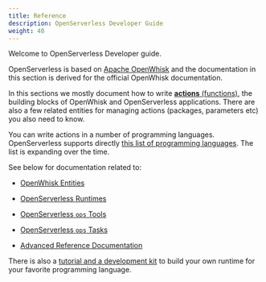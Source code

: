 ```yaml
---
title: Reference
description: OpenServerless Developer Guide
weight: 40
---
```

Welcome to OpenServerless Developer guide.

OpenServerless is based on [Apache OpenWhisk](https://openwhisk.apache.org)
and the documentation in this section is derived for the official
OpenWhisk documentation.

In this sections we mostly document how to write [**actions**
(functions)](#actions.adoc), the building blocks of OpenWhisk and
OpenServerless applications. There are also a few related entities for
managing actions (packages, parameters etc) you also need to know.

You can write actions in a number of programming languages. OpenServerless
supports directly [this list of programming
languages](#index-runtimes.adoc). The list is expanding over the time.

See below for documentation related to:

- [OpenWhisk Entities](entities)

- [OpenServerless Runtimes](runtimes)

- [OpenServerless `ops` Tools](tools)

- [OpenServerless `ops` Tasks](tasks)

- [Advanced Reference Documentation](references)

There is also a [tutorial and a development
kit](#actions-actionloop.adoc) to build your own runtime for your
favorite programming language.
